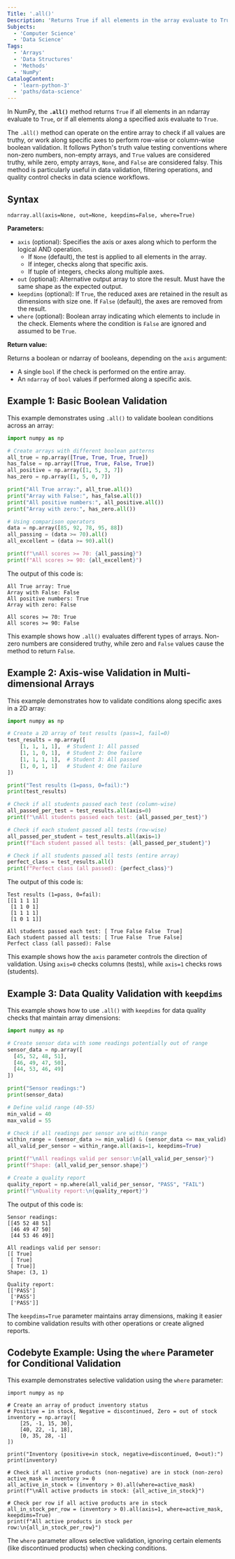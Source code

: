 ```yaml
---
Title: '.all()'
Description: 'Returns True if all elements in the array evaluate to True, or along a specified axis.'
Subjects:
  - 'Computer Science'
  - 'Data Science'
Tags:
  - 'Arrays'
  - 'Data Structures'
  - 'Methods'
  - 'NumPy'
CatalogContent:
  - 'learn-python-3'
  - 'paths/data-science'
---
```


In NumPy, the **`.all()`** method returns `True` if all elements in an ndarray evaluate to `True`, or if all elements along a specified axis evaluate to `True`.

The `.all()` method can operate on the entire array to check if all values are truthy, or work along specific axes to perform row-wise or column-wise boolean validation. It follows Python's truth value testing conventions where non-zero numbers, non-empty arrays, and `True` values are considered truthy, while zero, empty arrays, `None`, and `False` are considered falsy. This method is particularly useful in data validation, filtering operations, and quality control checks in data science workflows.

## Syntax

```pseudo
ndarray.all(axis=None, out=None, keepdims=False, where=True)
```

**Parameters:**

- `axis` (optional): Specifies the axis or axes along which to perform the logical AND operation.
  - If `None` (default), the test is applied to all elements in the array.
  - If integer, checks along that specific axis.
  - If tuple of integers, checks along multiple axes.
- `out` (optional): Alternative output array to store the result. Must have the same shape as the expected output.
- `keepdims` (optional): If `True`, the reduced axes are retained in the result as dimensions with size one. If `False` (default), the axes are removed from the result.
- `where` (optional): Boolean array indicating which elements to include in the check. Elements where the condition is `False` are ignored and assumed to be `True`.

**Return value:**

Returns a boolean or ndarray of booleans, depending on the `axis` argument:

- A single `bool` if the check is performed on the entire array.
- An `ndarray` of `bool` values if performed along a specific axis.

## Example 1: Basic Boolean Validation

This example demonstrates using `.all()` to validate boolean conditions across an array:

```py
import numpy as np

# Create arrays with different boolean patterns
all_true = np.array([True, True, True, True])
has_false = np.array([True, True, False, True])
all_positive = np.array([1, 5, 3, 7])
has_zero = np.array([1, 5, 0, 7])

print("All True array:", all_true.all())
print("Array with False:", has_false.all())
print("All positive numbers:", all_positive.all())
print("Array with zero:", has_zero.all())

# Using comparison operators
data = np.array([85, 92, 78, 95, 88])
all_passing = (data >= 70).all()
all_excellent = (data >= 90).all()

print(f"\nAll scores >= 70: {all_passing}")
print(f"All scores >= 90: {all_excellent}")
```

The output of this code is:

```shell
All True array: True
Array with False: False
All positive numbers: True
Array with zero: False

All scores >= 70: True
All scores >= 90: False
```

This example shows how `.all()` evaluates different types of arrays. Non-zero numbers are considered truthy, while zero and `False` values cause the method to return `False`.

## Example 2: Axis-wise Validation in Multi-dimensional Arrays

This example demonstrates how to validate conditions along specific axes in a 2D array:

```py
import numpy as np

# Create a 2D array of test results (pass=1, fail=0)
test_results = np.array([
    [1, 1, 1, 1],  # Student 1: All passed
    [1, 1, 0, 1],  # Student 2: One failure
    [1, 1, 1, 1],  # Student 3: All passed
    [1, 0, 1, 1]   # Student 4: One failure
])

print("Test results (1=pass, 0=fail):")
print(test_results)

# Check if all students passed each test (column-wise)
all_passed_per_test = test_results.all(axis=0)
print(f"\nAll students passed each test: {all_passed_per_test}")

# Check if each student passed all tests (row-wise)
all_passed_per_student = test_results.all(axis=1)
print(f"Each student passed all tests: {all_passed_per_student}")

# Check if all students passed all tests (entire array)
perfect_class = test_results.all()
print(f"Perfect class (all passed): {perfect_class}")
```

The output of this code is:

```shell
Test results (1=pass, 0=fail):
[[1 1 1 1]
 [1 1 0 1]
 [1 1 1 1]
 [1 0 1 1]]

All students passed each test: [ True False False  True]
Each student passed all tests: [ True False  True False]
Perfect class (all passed): False
```

This example shows how the `axis` parameter controls the direction of validation. Using `axis=0` checks columns (tests), while `axis=1` checks rows (students).

## Example 3: Data Quality Validation with `keepdims`

This example shows how to use `.all()` with `keepdims` for data quality checks that maintain array dimensions:

```py
import numpy as np

# Create sensor data with some readings potentially out of range
sensor_data = np.array([
  [45, 52, 48, 51],
  [46, 49, 47, 50],
  [44, 53, 46, 49]
])

print("Sensor readings:")
print(sensor_data)

# Define valid range (40-55)
min_valid = 40
max_valid = 55

# Check if all readings per sensor are within range
within_range = (sensor_data >= min_valid) & (sensor_data <= max_valid)
all_valid_per_sensor = within_range.all(axis=1, keepdims=True)

print(f"\nAll readings valid per sensor:\n{all_valid_per_sensor}")
print(f"Shape: {all_valid_per_sensor.shape}")

# Create a quality report
quality_report = np.where(all_valid_per_sensor, "PASS", "FAIL")
print(f"\nQuality report:\n{quality_report}")
```

The output of this code is:

```shell
Sensor readings:
[[45 52 48 51]
 [46 49 47 50]
 [44 53 46 49]]

All readings valid per sensor:
[[ True]
 [ True]
 [ True]]
Shape: (3, 1)

Quality report:
[['PASS']
 ['PASS']
 ['PASS']]
```

The `keepdims=True` parameter maintains array dimensions, making it easier to combine validation results with other operations or create aligned reports.

## Codebyte Example: Using the `where` Parameter for Conditional Validation

This example demonstrates selective validation using the `where` parameter:

```codebyte/python
import numpy as np

# Create an array of product inventory status
# Positive = in stock, Negative = discontinued, Zero = out of stock
inventory = np.array([
    [25, -1, 15, 30],
    [40, 22, -1, 18],
    [0, 35, 28, -1]
])

print("Inventory (positive=in stock, negative=discontinued, 0=out):")
print(inventory)

# Check if all active products (non-negative) are in stock (non-zero)
active_mask = inventory >= 0
all_active_in_stock = (inventory > 0).all(where=active_mask)
print(f"\nAll active products in stock: {all_active_in_stock}")

# Check per row if all active products are in stock
all_in_stock_per_row = (inventory > 0).all(axis=1, where=active_mask, keepdims=True)
print(f"All active products in stock per row:\n{all_in_stock_per_row}")
```

The `where` parameter allows selective validation, ignoring certain elements (like discontinued products) when checking conditions.
